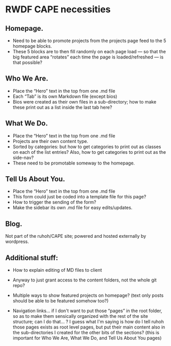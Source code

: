 # RWDF CAPE necessities

## Homepage.
- Need to be able to promote projects from the projects page feed to the 5 homepage blocks.
- These 5 blocks are to then fill randomly on each page load — so that the big featured area “rotates” each time the page is loaded/refreshed — is that possible?

## Who We Are.
- Place the “Hero” text in the top from one .md file
- Each “Tab” is its own Markdown file (except bios)
- Bios were created as their own files in a sub-directory; how to make these print out as a list inside the last tab here?

## What We Do.
- Place the “Hero” text in the top from one .md file
- Projects are their own content type.
- Sorted by categories: but how to get categories to print out as classes on each of the list entries? Also, how to get categories to print out as the side-nav?
- These need to be promotable someway to the homepage.

## Tell Us About You.
- Place the “Hero” text in the top from one .md file
- This form could just be coded into a template file for this page?
- How to trigger the sending of the form?
- Make the sidebar its own .md file for easy edits/updates.

## Blog.
Not part of the ruhoh/CAPE site; powered and hosted externally by wordpress.

## Additional stuff:
- How to explain editing of MD files to client
- Anyway to just grant access to the content folders, not the whole git repo?
- Multiple ways to show featured projects on homepage? (text only posts should be able to be featured somehow too?)

- Navigation links…
if I don't want to put those “pages” in the root folder, so as to make them sensically organized with the rest of the site structure; can I do that… ? I guess what I'm saying is how do I tell ruhoh those pages exists as root level pages, but put their main content also in the sub-directories I created for the other bits of the sections?
(this is important for Who We Are, What We Do, and Tell Us About You pages)

